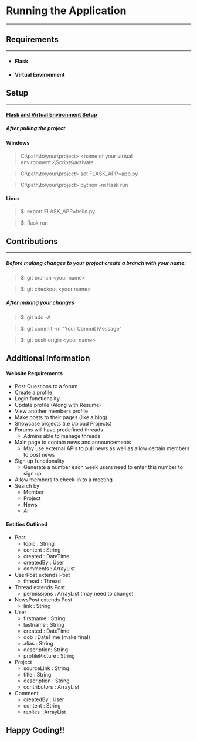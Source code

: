 # Running the Application
---
## Requirements
***
* ####  Flask
* ####  Virtual Environment

## Setup
***
#### [Flask and Virtual Environment Setup](http://flask.pocoo.org/docs/0.11/installation/)

##### After pulling the project

#### Windows
> C:\path\to\your\project> &lt;name of your virtual environment>\Scripts\activate

> C:\path\to\your\project> set FLASK_APP=app.py

> C:\path\to\your\project> python -m flask run

#### Linux
> $: export FLASK_APP=hello.py

> $: flask run

## Contributions
***
##### Before making changes to your project create a branch with your name:

> $: git branch &lt;your name>

> $: git checkout &lt;your name>

##### After making your changes

> $: git add -A

> $: git commit -m "Your Commit Message"

> $: git push origin &lt;your name>


## Additional Information

#### Website Requirements
- Post Questions to a forum
- Create a profile
- Login functionality
- Update profile (Along with Resume)
- View another members profile
- Make posts to their pages (like a blog)
- Showcase projects (i.e Upload Projects)
- Forums will have predefined threads
    * Admins able to manage threads
- Main page to contain news and announcements
    * May use external APIs to pull news as well as allow certain members to post news
- Sign up functionality
    * Generate a number each week users need to enter this number to sign up
- Allow members to check-in to a meeting
- Search by
    * Member
    * Project
    * News
    * All

#### Entities Outlined
- Post
    * topic : String
    * content : String
    * created : DateTime
    * createdBy : User
    * comments : ArrayList<Comment>
- UserPost extends Post
    * thread : Thread
- Thread extends Post
    * permissions : ArrayList<String> (may need to change)
- NewsPost extends Post
    * link : String
- User
    * firstname : String
    * lastname : String
    * created : DateTime
    * dob : DateTime (make final)
    * alias : String
    * description: String
    * profilePicture : String
- Project
    * sourceLink : String
    * title : String
    * description : String
    * contributors : ArrayList<User>
- Comment
    * createdBy : User
    * content : String
    * replies : ArrayList<Comment>



## Happy Coding!!

